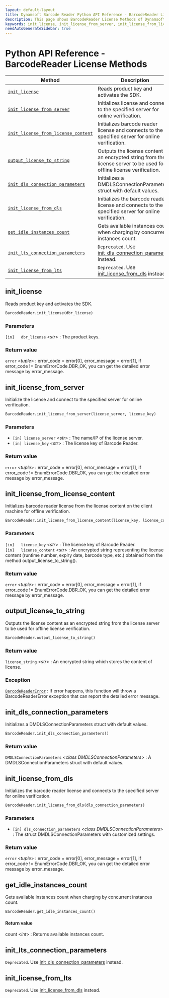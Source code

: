 ```yaml
---
layout: default-layout
title: Dynamsoft Barcode Reader Python API Reference - BarcodeReader License Methods
description: This page shows BarcodeReader License Methods of Dynamsoft Barcode Reader for Python SDK.
keywords: init_license, init_license_from_server, init_license_from_license_content, output_license_to_string, license methods, BarcodeReader, api reference, python
needAutoGenerateSidebar: true
---
```



# Python API Reference - BarcodeReader License Methods

  | Method               | Description |
  |----------------------|-------------|
  | [`init_license`](#init_license) | Reads product key and activates the SDK.  |
  | [`init_license_from_server`](#init_license_from_server) | Initializes license and connect to the specified server for online verification. |
  | [`init_license_from_license_content`](#init_license_from_license_content) | Initializes barcode reader license and connects to the specified server for online verification. |
  | [`output_license_to_string`](#output_license_to_string) | Outputs the license content as an encrypted string from the license server to be used for offline license verification.|
  | [`init_dls_connection_parameters`](#init_dls_connection_parameters) | Initializes a DMDLSConnectionParameters struct with default values. |
  | [`init_license_from_dls`](#init_license_from_dls) | Initializes the barcode reader license and connects to the specified server for online verification. |
  | [`get_idle_instances_count`](#get_idle_instances_count) | Gets available instances count when charging by concurrent instances count. |
  | [`init_lts_connection_parameters`](#init_lts_connection_parameters) | `Deprecated`. Use [init_dls_connection_parameters](#init_dls_connection_parameters) instead. |
  | [`init_license_from_lts`](#init_license_from_lts) | `Deprecated`. Use [init_license_from_dls](#init_license_from_dls) instead. |
  

## init_license

Reads product key and activates the SDK.

```python
BarcodeReader.init_license(dbr_license)
```

### Parameters

`[in]	dbr_license` <*str*> : The product keys.

### Return value

`error` <*tuple*> : error_code = error[0], error_message = error[1], if error_code != EnumErrorCode.DBR_OK, you can get the detailed error message by error_message.

## init_license_from_server

Initialize the license and connect to the specified server for online verification.

```python
BarcodeReader.init_license_from_server(license_server, license_key)
```

### Parameters

- `[in]	license_server` <*str*> : The name/IP of the license server.  
- `[in]	license_key` <*str*> : The license key of Barcode Reader.

### Return value

`error` <*tuple*> : error_code = error[0], error_message = error[1], if error_code != EnumErrorCode.DBR_OK, you can get the detailed error message by error_message.

## init_license_from_license_content

Initializes barcode reader license from the license content on the client machine for offline verification.

```python
BarcodeReader.init_license_from_license_content(license_key, license_content)
```

### Parameters

`[in]	license_key` <*str*> :	The license key of Barcode Reader.   
`[in]	license_content` <*str*> :	An encrypted string representing the license content (runtime number, expiry date, barcode type, etc.) obtained from the method output_license_to_string(). 

### Return value

`error` <*tuple*> : error_code = error[0], error_message = error[1], if error_code != EnumErrorCode.DBR_OK, you can get the detailed error message by error_message.

## output_license_to_string

Outputs the license content as an encrypted string from the license server to be used for offline license verification. 

```python
BarcodeReader.output_license_to_string()
```

### Return value

`license_string` <*str*> : An encrypted string which stores the content of license. 

### Exception

[`BarcodeReaderError`](../class/BarcodeReaderError.md) : If error happens, this function will throw a BarcodeReaderError exception that can report the detailed error message.

## init_dls_connection_parameters

Initializes a DMDLSConnectionParameters struct with default values.

```python
BarcodeReader.init_dls_connection_parameters()
```

### Return value

`DMDLSConnectionParameters` <*class DMDLSConnectionParameters*> : A DMDLSConnectionParameters struct with default values.



## init_license_from_dls

Initializes the barcode reader license and connects to the specified server for online verification.

```python
BarcodeReader.init_license_from_dls(dls_connection_parameters)
```

### Parameters

- `[in]	dls_connection_parameters` <*class DMDLSConnectionParameters*> : The struct DMDLSConnectionParameters with customized settings.  

### Return value

`error` <*tuple*> : error_code = error[0], error_message = error[1], if error_code != EnumErrorCode.DBR_OK, you can get the detailed error message by error_message.



## get_idle_instances_count
Gets available instances count when charging by concurrent instances count.

```python
BarcodeReader.get_idle_instances_count()
```   

#### Return value
count <*int*> : Returns available instances count.    

## init_lts_connection_parameters
`Deprecated`. Use [init_dls_connection_parameters](#init_dls_connection_parameters) instead.

## init_license_from_lts
`Deprecated`. Use [init_license_from_dls](#init_license_from_dls) instead.
